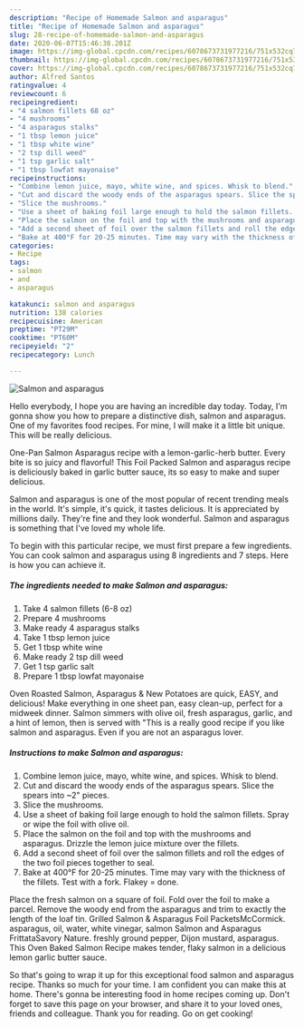```yaml
---
description: "Recipe of Homemade Salmon and asparagus"
title: "Recipe of Homemade Salmon and asparagus"
slug: 28-recipe-of-homemade-salmon-and-asparagus
date: 2020-06-07T15:46:38.201Z
image: https://img-global.cpcdn.com/recipes/6078673731977216/751x532cq70/salmon-and-asparagus-recipe-main-photo.jpg
thumbnail: https://img-global.cpcdn.com/recipes/6078673731977216/751x532cq70/salmon-and-asparagus-recipe-main-photo.jpg
cover: https://img-global.cpcdn.com/recipes/6078673731977216/751x532cq70/salmon-and-asparagus-recipe-main-photo.jpg
author: Alfred Santos
ratingvalue: 4
reviewcount: 6
recipeingredient:
- "4 salmon fillets 68 oz"
- "4 mushrooms"
- "4 asparagus stalks"
- "1 tbsp lemon juice"
- "1 tbsp white wine"
- "2 tsp dill weed"
- "1 tsp garlic salt"
- "1 tbsp lowfat mayonaise"
recipeinstructions:
- "Combine lemon juice, mayo, white wine, and spices. Whisk to blend."
- "Cut and discard the woody ends of the asparagus spears. Slice the spears into ~2&#34; pieces."
- "Slice the mushrooms."
- "Use a sheet of baking foil large enough to hold the salmon fillets. Spray or wipe the foil with olive oil."
- "Place the salmon on the foil and top with the mushrooms and asparagus. Drizzle the lemon juice mixture over the fillets."
- "Add a second sheet of foil over the salmon fillets and roll the edges of the two foil pieces together to seal."
- "Bake at 400°F for 20-25 minutes. Time may vary with the thickness of the fillets. Test with a fork. Flakey = done."
categories:
- Recipe
tags:
- salmon
- and
- asparagus

katakunci: salmon and asparagus 
nutrition: 138 calories
recipecuisine: American
preptime: "PT29M"
cooktime: "PT60M"
recipeyield: "2"
recipecategory: Lunch

---
```



![Salmon and asparagus](https://img-global.cpcdn.com/recipes/6078673731977216/751x532cq70/salmon-and-asparagus-recipe-main-photo.jpg)

Hello everybody, I hope you are having an incredible day today. Today, I'm gonna show you how to prepare a distinctive dish, salmon and asparagus. One of my favorites food recipes. For mine, I will make it a little bit unique. This will be really delicious.

One-Pan Salmon Asparagus recipe with a lemon-garlic-herb butter. Every bite is so juicy and flavorful! This Foil Packed Salmon and asparagus recipe is deliciously baked in garlic butter sauce, its so easy to make and super delicious.

Salmon and asparagus is one of the most popular of recent trending meals in the world. It's simple, it's quick, it tastes delicious. It is appreciated by millions daily. They're fine and they look wonderful. Salmon and asparagus is something that I've loved my whole life.


To begin with this particular recipe, we must first prepare a few ingredients. You can cook salmon and asparagus using 8 ingredients and 7 steps. Here is how you can achieve it.

<!--inarticleads1-->

##### The ingredients needed to make Salmon and asparagus:

1. Take 4 salmon fillets (6-8 oz)
1. Prepare 4 mushrooms
1. Make ready 4 asparagus stalks
1. Take 1 tbsp lemon juice
1. Get 1 tbsp white wine
1. Make ready 2 tsp dill weed
1. Get 1 tsp garlic salt
1. Prepare 1 tbsp lowfat mayonaise


Oven Roasted Salmon, Asparagus &amp; New Potatoes are quick, EASY, and delicious! Make everything in one sheet pan, easy clean-up, perfect for a midweek dinner. Salmon simmers with olive oil, fresh asparagus, garlic, and a hint of lemon, then is served with &#34;This is a really good recipe if you like salmon and asparagus. Even if you are not an asparagus lover. 

<!--inarticleads2-->

##### Instructions to make Salmon and asparagus:

1. Combine lemon juice, mayo, white wine, and spices. Whisk to blend.
1. Cut and discard the woody ends of the asparagus spears. Slice the spears into ~2&#34; pieces.
1. Slice the mushrooms.
1. Use a sheet of baking foil large enough to hold the salmon fillets. Spray or wipe the foil with olive oil.
1. Place the salmon on the foil and top with the mushrooms and asparagus. Drizzle the lemon juice mixture over the fillets.
1. Add a second sheet of foil over the salmon fillets and roll the edges of the two foil pieces together to seal.
1. Bake at 400°F for 20-25 minutes. Time may vary with the thickness of the fillets. Test with a fork. Flakey = done.


Place the fresh salmon on a square of foil. Fold over the foil to make a parcel. Remove the woody end from the asparagus and trim to exactly the length of the loaf tin. Grilled Salmon &amp; Asparagus Foil PacketsMcCormick. asparagus, oil, water, white vinegar, salmon Salmon and Asparagus FrittataSavory Nature. freshly ground pepper, Dijon mustard, asparagus. This Oven Baked Salmon Recipe makes tender, flaky salmon in a delicious lemon garlic butter sauce. 

So that's going to wrap it up for this exceptional food salmon and asparagus recipe. Thanks so much for your time. I am confident you can make this at home. There's gonna be interesting food in home recipes coming up. Don't forget to save this page on your browser, and share it to your loved ones, friends and colleague. Thank you for reading. Go on get cooking!
